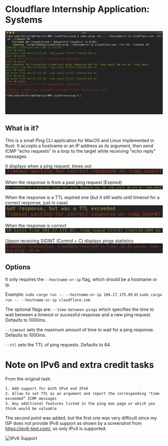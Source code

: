 # Cloudflare Internship Application: Systems


![CLI Screenshot](./screenshots/main.png "CLI Screenshot")

## What is it?

This is a small Ping CLI application for MacOS and Linux implemented in Rust. It accepts a hostname or an IP address as its argument, then send ICMP "echo requests" in a loop to the target while receiving "echo reply" messages.

It displays when a ping request, times out:
![Timeout](./screenshots/timeout.png "Timeout")

When the response is from a past ping request (Expired)
![Expired](./screenshots/expired_response.png "Expired")

When the response is a TTL expired one (but it still waits until timeout for a correct response, just in case)
![TTL exceeded](./screenshots/ttl_exceeded.png "TTL exceeded")

When the response is correct
![Correct Response](./screenshots/correct.png
 "Correct Response")

Uppon receiving SIGINT (Control + C) displays pings statistics
![Packet Statistics](./screenshots/stats.png
 "Statistics")


## Options

It only requires the `--hostname-or-ip` flag, which should be a hostname or ip. 

Example: `sudo cargo run -- --hostname-or-ip 104.17.175.85` or `sudo cargo run -- --hostname-or-ip cloudflare.com`

The optional flags are:
```--time-between-pings``` which specifies the time to wait between a timeout or sucessful response and a new ping request. Defaults to 1000ms.

```--timeout``` sets the maximum amount of time to wait for a ping response. Defaults to 1000ms.

```--ttl``` sets the TTL of ping requests. Defaults to 64.

# Note on IPv6 and extra credit tasks

From the original task:
```
1. Add support for both IPv4 and IPv6
2. Allow to set TTL as an argument and report the corresponding "time exceeded” ICMP messages
3. Any additional features listed in the ping man page or which you think would be valuable
```

The second point was added, but the first one was very difficult since my ISP does not provide IPv6 support as shown by a screenshot from https://ipv6-test.com/, so only IPv4 is supported:

![IPv6 Support](./screenshots/ipv6.png
 "IPv6 Support")


